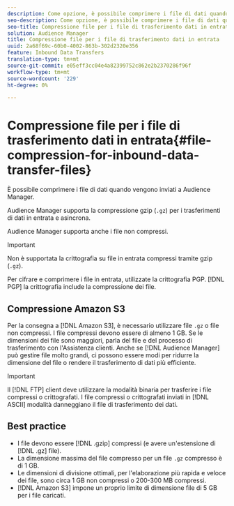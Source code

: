 ```yaml
---
description: Come opzione, è possibile comprimere i file di dati quando vengono inviati a  Audience Manager.
seo-description: Come opzione, è possibile comprimere i file di dati quando vengono inviati a  Audience Manager.
seo-title: Compressione file per i file di trasferimento dati in entrata
solution: Audience Manager
title: Compressione file per i file di trasferimento dati in entrata
uuid: 2a68f69c-60b0-4002-863b-302d2320e356
feature: Inbound Data Transfers
translation-type: tm+mt
source-git-commit: e05eff3cc04e4a82399752c862e2b2370286f96f
workflow-type: tm+mt
source-wordcount: '229'
ht-degree: 0%

---
```



# Compressione file per i file di trasferimento dati in entrata{#file-compression-for-inbound-data-transfer-files}

È possibile comprimere i file di dati quando vengono inviati a  Audience Manager.

<!-- inbound-file-compression.xml -->

 Audience Manager supporta la compressione gzip (`.gz`) per i trasferimenti di dati in entrata e asincrona.

 Audience Manager supporta anche i file non compressi.

>[!IMPORTANT]
>
>Non è supportata la crittografia su file in entrata compressi tramite gzip (`.gz`).
>
>Per cifrare e comprimere i file in entrata, utilizzate la crittografia [](../../../integration/sending-audience-data/batch-data-transfer-explained/inbound-file-encryption.md)PGP. [!DNL PGP] la crittografia include la compressione dei file.

## Compressione Amazon S3

Per la consegna a [!DNL Amazon S3], è necessario utilizzare file `.gz` o file non compressi. I file compressi devono essere di almeno 1 GB. Se le dimensioni dei file sono maggiori, parla del file e del processo di trasferimento con l&#39;Assistenza clienti. Anche se [!DNL Audience Manager] può gestire file molto grandi, ci possono essere modi per ridurre la dimensione del file o rendere il trasferimento di dati più efficiente.

>[!IMPORTANT]
>
>Il [!DNL FTP] client deve utilizzare la modalità binaria per trasferire i file compressi o crittografati. I file compressi o crittografati inviati in [!DNL ASCII] modalità danneggiano il file di trasferimento dei dati.

## Best practice

* I file devono essere [!DNL .gzip] compressi (e avere un&#39;estensione di [!DNL .gz] file).
* La dimensione massima del file compresso per un file `.gz` compresso è di 1 GB.
* Le dimensioni di divisione ottimali, per l&#39;elaborazione più rapida e veloce dei file, sono circa 1 GB non compressi o 200-300 MB compressi.
* [!DNL Amazon S3] impone un proprio limite di dimensione file di 5 GB per i file caricati.
